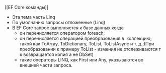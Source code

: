[[EF Core команды]]

- Эта тема часть  Linq
- По умолчанию запросы отложенные (Linq)
- В EF Core запрос выполняется к базе данных когда
	- он перечисляется оператором foreach; 
	-  он перечисляется операцией преобразования в  коллекцию, такой как ToArray, ToDictionary, ToList, ToListAsync и т. д.;(При преобразовании к примеру ToList - измения не отслеживаются  т к возвращается копия а не DbSet) 
	-  такие операторы LINQ, как First или Any, указываются во внешней части запроса.